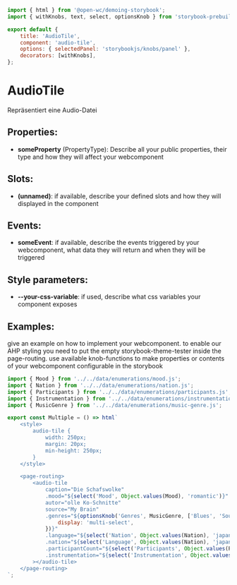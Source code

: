 ```js script
import { html } from '@open-wc/demoing-storybook';
import { withKnobs, text, select, optionsKnob } from 'storybook-prebuilt/addon-knobs';

export default {
    title: 'AudioTile',
    component: 'audio-tile',
    options: { selectedPanel: 'storybookjs/knobs/panel' },
    decorators: [withKnobs],
};
```

# AudioTile

Repräsentiert eine Audio-Datei

## Properties:

-   **someProperty** (PropertyType): Describe all your public properties, their type and how they will affect your webcomponent

## Slots:

-   **(unnamed)**: if available, describe your defined slots and how they will displayed in the component

## Events:

-   **someEvent**: if available, describe the events triggered by your webcomponent, what data they will return and when they will be triggered

## Style parameters:

-   **--your-css-variable**: if used, describe what css variables your component exposes

## Examples:

give an example on how to implement your webcomponent. to enable our AHP styling you need to put the empty storybook-theme-tester inside the page-routing.
use available knob-functions to make properties or contents of your webcomponent configurable in the storybook

```js preview-story
import { Mood } from '../../data/enumerations/mood.js';
import { Nation } from '../../data/enumerations/nation.js';
import { Participants } from '../../data/enumerations/participants.js';
import { Instrumentation } from '../../data/enumerations/instrumentation.js';
import { MusicGenre } from '../../data/enumerations/music-genre.js';

export const Multiple = () => html`
    <style>
        audio-tile {
            width: 250px;
            margin: 20px;
            min-height: 250px;
        }
    </style>

    <page-routing>
        <audio-tile
            caption="Die Schafswolke"
            .mood="${select('Mood', Object.values(Mood), 'romantic')}"
            autor="olle Ko-Schnitte"
            source="My Brain"
            .genres="${optionsKnob('Genres', MusicGenre, ['Blues', 'Soul', 'Comedy', 'Rock', 'Pop'], {
                display: 'multi-select',
            })}"
            .language="${select('Nation', Object.values(Nation), 'japanese')}"
            .nation="${select('Language', Object.values(Nation), 'japanese')}"
            .participantCount="${select('Participants', Object.values(Participants), 'solo')}"
            .instrumentation="${select('Instrumentation', Object.values(Instrumentation), 'mixed')}"
        ></audio-tile>
    </page-routing>
`;
```
